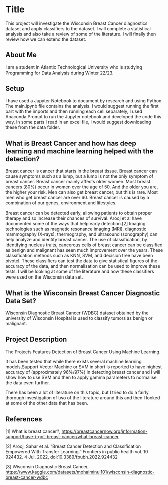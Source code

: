 # Title

This project will investigate the Wisconsin Breast Cancer diagnostics dataset and apply classifiers to the dataset. I will complete a statistical analysis and also take a review of some of the literature. I will finally then review how we can extend the dataset. 

## About Me

I am a student in Atlantic Technological University who is studying Programming for Data Analysis during Winter 22/23.

## Setup

I have used a Jupyter Notebook to document by research and using Python. The main.ipynb file contains the analysis. I would suggest running the first part with the imports and then running each cell separately, I used Anaconda Prompt to run the Jupyter notebook and developed the code this way. In some parts I read in an excel file, I would suggest downloading these from the data folder.


## What is Breast Cancer and how has deep learning and machine learning helped with the detection?

Breast cancer is cancer that starts in the breast tissue. Breast cancer can cause symptoms such as a lump, but a lump is not the only symptom of breast cancer. Breast cancer mainly affects older women. Most breast cancers (80%) occur in women over the age of 50. And the older you are, the higher your risk. Men can also get breast cancer, but this is rare. Most men who get breast cancer are over 60. Breast cancer is caused by a combination of our genes, environment and lifestyles.
 
Breast cancer can be detected early, allowing patients to obtain proper therapy and so increase their chances of survival. Arooj et al have documented some of the ways that help early detection.[2] Imaging technologies such as magnetic resonance imaging (MRI), diagnostic mammography  (X-rays), thermography, and ultrasound (sonography) can help analyze and identify breast cancer. The use of classification, by identifying nucleus traits, cancerous cells of breast cancer can be classified as benign and malignant has seen much improvement over the years. These classification methods such as KNN, SVM, and decision tree have been pivotel. These classifiers can test the data to give statistical figures of the accuracy of the data, and then normalisation can be used to improve these tests. I will be looking at some of the literature and how these classifiers were used on the Wisconsin data set.

## What is the Wisconsin Breast Cancer Diagnostic Data Set?

Wisconsin Diagnostic Breast Cancer (WDBC) dataset obtained by the university of Wisconsin Hospital is used to classify tumors as benign or malignant.

## Project Description

The Projects Features Detection of Breast Cancer Using Machine Learning.

It has been tested that while there exists several machine learning models,Support Vector Machine or SVM in short is reported to have highest accuracy of (approximately 96%/97%) in detecting breast cancer and I will show how to use SVM and then to apply gamma parameters to normalise the data even further. 

There has been a lot of literature on this topic, but I tried to do a fairly thorough investigation of two of the literature around this and then I looked at some of the other data that has been.



## References

[1] What is breast cancer?, https://breastcancernow.org/information-support/have-i-got-breast-cancer/what-breast-cancer

[2] Arooj, Sahar et al. “Breast Cancer Detection and Classification Empowered With Transfer Learning.” Frontiers in public health vol. 10 924432. 4 Jul. 2022, doi:10.3389/fpubh.2022.924432

[3] Wisconsin Diagnostic Breast Cancer, https://www.kaggle.com/datasets/mohaiminul101/wisconsin-diagnostic-breast-cancer-wdbc